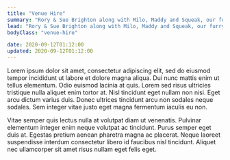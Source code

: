```yaml
---
title: "Venue Hire"
summary: "Rory & Sue Brighton along with Milo, Maddy and Squeak, our furry friends, and Apple & Blossom, the sweet cats, welcome you to the Boston T Party."
lead: "Rory & Sue Brighton along with Milo, Maddy and Squeak, our furry friends, and Apple & Blossom, the sweet cats, welcome you to the Boston T Party!"
bodyClass: "venue-hire"

date: 2020-09-12T01:12:00
updated: 2020-09-12T01:12:00
---
```


Lorem ipsum dolor sit amet, consectetur adipiscing elit, sed do eiusmod tempor incididunt ut labore et dolore magna aliqua. Dui nunc mattis enim ut tellus elementum. Odio euismod lacinia at quis. Lorem sed risus ultricies tristique nulla aliquet enim tortor at. Nisl tincidunt eget nullam non nisi. Eget arcu dictum varius duis. Donec ultrices tincidunt arcu non sodales neque sodales. Sem integer vitae justo eget magna fermentum iaculis eu non.

Vitae semper quis lectus nulla at volutpat diam ut venenatis. Pulvinar elementum integer enim neque volutpat ac tincidunt. Purus semper eget duis at. Egestas pretium aenean pharetra magna ac placerat. Neque laoreet suspendisse interdum consectetur libero id faucibus nisl tincidunt. Aliquet nec ullamcorper sit amet risus nullam eget felis eget.
